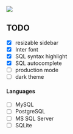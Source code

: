 ![](https://wakatime.com/badge/user/d694f266-3f1b-44cd-82b9-e9c093472e23/project/389a4d81-b516-4c94-9083-daf0a0fb8432.svg)

## TODO
- [x] resizable sidebar
- [x] Inter font
- [x] SQL syntax highlight
- [x] SQL autocomplete
- [ ] production mode
- [ ] dark theme

#### Languages
- [ ] MySQL
- [ ] PostgreSQL
- [ ] MS SQL Server
- [ ] SQLite
